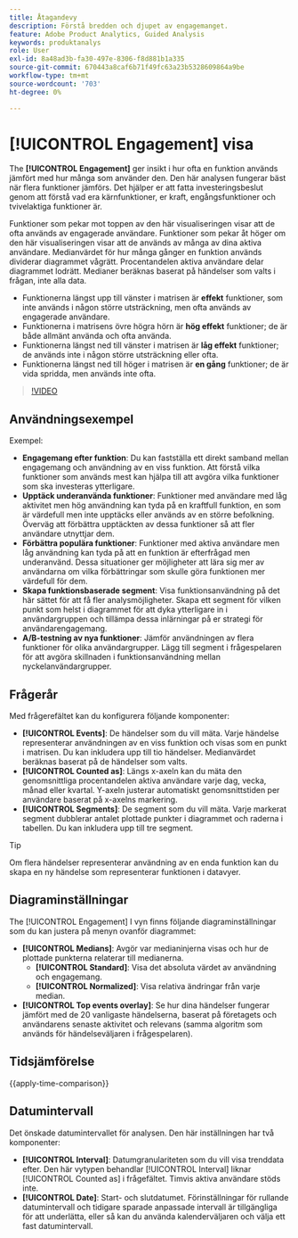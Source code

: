 ```yaml
---
title: Åtagandevy
description: Förstå bredden och djupet av engagemanget.
feature: Adobe Product Analytics, Guided Analysis
keywords: produktanalys
role: User
exl-id: 8a48ad3b-fa30-497e-8306-f8d881b1a335
source-git-commit: 670443a8caf6b71f49fc63a23b5328609864a9be
workflow-type: tm+mt
source-wordcount: '703'
ht-degree: 0%

---
```


# [!UICONTROL Engagement] visa

The **[!UICONTROL Engagement]** ger insikt i hur ofta en funktion används jämfört med hur många som använder den. Den här analysen fungerar bäst när flera funktioner jämförs. Det hjälper er att fatta investeringsbeslut genom att förstå vad era kärnfunktioner, er kraft, engångsfunktioner och tvivelaktiga funktioner är.

Funktioner som pekar mot toppen av den här visualiseringen visar att de ofta används av engagerade användare. Funktioner som pekar åt höger om den här visualiseringen visar att de används av många av dina aktiva användare. Medianvärdet för hur många gånger en funktion används dividerar diagrammet vågrätt. Procentandelen aktiva användare delar diagrammet lodrätt. Medianer beräknas baserat på händelser som valts i frågan, inte alla data.

* Funktionerna längst upp till vänster i matrisen är **effekt** funktioner, som inte används i någon större utsträckning, men ofta används av engagerade användare.
* Funktionerna i matrisens övre högra hörn är **hög effekt** funktioner; de är både allmänt använda och ofta använda.
* Funktionerna längst ned till vänster i matrisen är **låg effekt** funktioner; de används inte i någon större utsträckning eller ofta.
* Funktionerna längst ned till höger i matrisen är **en gång** funktioner; de är vida spridda, men används inte ofta.

>[!VIDEO](https://video.tv.adobe.com/v/3429489/&learn=on)

## Användningsexempel

Exempel:

* **Engagemang efter funktion**: Du kan fastställa ett direkt samband mellan engagemang och användning av en viss funktion. Att förstå vilka funktioner som används mest kan hjälpa till att avgöra vilka funktioner som ska investeras ytterligare.
* **Upptäck underanvända funktioner**: Funktioner med användare med låg aktivitet men hög användning kan tyda på en kraftfull funktion, en som är värdefull men inte upptäcks eller används av en större befolkning. Överväg att förbättra upptäckten av dessa funktioner så att fler användare utnyttjar dem.
* **Förbättra populära funktioner**: Funktioner med aktiva användare men låg användning kan tyda på att en funktion är efterfrågad men underanvänd. Dessa situationer ger möjligheter att lära sig mer av användarna om vilka förbättringar som skulle göra funktionen mer värdefull för dem.
* **Skapa funktionsbaserade segment**: Visa funktionsanvändning på det här sättet för att få fler analysmöjligheter. Skapa ett segment för vilken punkt som helst i diagrammet för att dyka ytterligare in i användargruppen och tillämpa dessa inlärningar på er strategi för användarengagemang.
* **A/B-testning av nya funktioner**: Jämför användningen av flera funktioner för olika användargrupper. Lägg till segment i frågespelaren för att avgöra skillnaden i funktionsanvändning mellan nyckelanvändargrupper.

## Frågerår

Med frågerefältet kan du konfigurera följande komponenter:

* **[!UICONTROL Events]**: De händelser som du vill mäta. Varje händelse representerar användningen av en viss funktion och visas som en punkt i matrisen. Du kan inkludera upp till tio händelser. Medianvärdet beräknas baserat på de händelser som valts.
* **[!UICONTROL Counted as]**: Längs x-axeln kan du mäta den genomsnittliga procentandelen aktiva användare varje dag, vecka, månad eller kvartal. Y-axeln justerar automatiskt genomsnittstiden per användare baserat på x-axelns markering.
* **[!UICONTROL Segments]**: De segment som du vill mäta. Varje markerat segment dubblerar antalet plottade punkter i diagrammet och raderna i tabellen. Du kan inkludera upp till tre segment.

>[!TIP]
>
>Om flera händelser representerar användning av en enda funktion kan du skapa en ny händelse som representerar funktionen i datavyer.

## Diagraminställningar

The [!UICONTROL Engagement] I vyn finns följande diagraminställningar som du kan justera på menyn ovanför diagrammet:

* **[!UICONTROL Medians]**: Avgör var medianinjerna visas och hur de plottade punkterna relaterar till medianerna.
   * **[!UICONTROL Standard]**: Visa det absoluta värdet av användning och engagemang.
   * **[!UICONTROL Normalized]**: Visa relativa ändringar från varje median.
* **[!UICONTROL Top events overlay]**: Se hur dina händelser fungerar jämfört med de 20 vanligaste händelserna, baserat på företagets och användarens senaste aktivitet och relevans (samma algoritm som används för händelseväljaren i frågespelaren).

## Tidsjämförelse

{{apply-time-comparison}}

## Datumintervall

Det önskade datumintervallet för analysen. Den här inställningen har två komponenter:

* **[!UICONTROL Interval]**: Datumgranulariteten som du vill visa trenddata efter. Den här vytypen behandlar [!UICONTROL Interval] liknar [!UICONTROL Counted as] i frågefältet. Timvis aktiva användare stöds inte.
* **[!UICONTROL Date]**: Start- och slutdatumet. Förinställningar för rullande datumintervall och tidigare sparade anpassade intervall är tillgängliga för att underlätta, eller så kan du använda kalenderväljaren och välja ett fast datumintervall.
